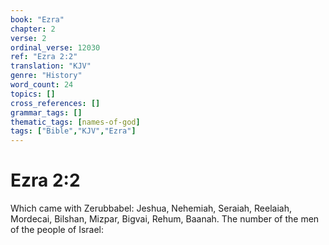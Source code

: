 ```yaml
---
book: "Ezra"
chapter: 2
verse: 2
ordinal_verse: 12030
ref: "Ezra 2:2"
translation: "KJV"
genre: "History"
word_count: 24
topics: []
cross_references: []
grammar_tags: []
thematic_tags: [names-of-god]
tags: ["Bible","KJV","Ezra"]
---
```


# Ezra 2:2

Which came with Zerubbabel: Jeshua, Nehemiah, Seraiah, Reelaiah, Mordecai, Bilshan, Mizpar, Bigvai, Rehum, Baanah. The number of the men of the people of Israel:
